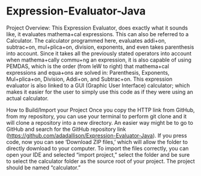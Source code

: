 # Expression-Evaluator-Java

Project Overview:
This Expression Evaluator, does exactly what it sounds like, it evaluates mathema+cal expressions. This can also be referred to a Calculator. The calculator programmed here, evaluates addi+on, subtrac+on, mul+plica+on, division, exponents, and even takes parenthesis into account. Since it takes all the previously stated operators into account when mathema+cally commu+ng an expression, it is also capable of using PEMDAS, which is the order (from leW to right) that mathema+cal expressions and equa+ons are solved in: Parenthesis, Exponents, Mul+plica+on, Division, Addi+on, and Subtrac+on. This expression evaluator is also linked to a GUI (Graphic User Interface) calculator; which makes it easier for the user to simply use this code as if they were using an actual calculator.

How to Build/Import your Project
Once you copy the HTTP link from GitHub, from my repository, you can use your terminal to perform git clone and it will clone a repository into a new directory. An easier way might be to go to GitHub and search for the GitHub repository link (https://github.com/adadallison/Expression-Evaluator-Java). If you press code, now you can see ‘Download ZIP files,’ which will allow the folder to directly download to your computer. To import the files correctly, you can open your IDE and selected “import project,” select the folder and be sure to select the calculator folder as the source root of your project. The project should be named “calculator.”
